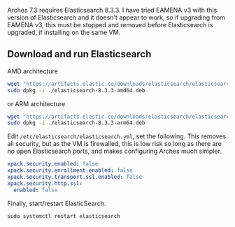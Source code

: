 Arches 7.3 requires Elasticsearch 8.3.3. I have tried EAMENA v3 with this version of Elasticsearch and it doesn't appear to work, so if upgrading from EAMENA v3, this must be stopped and removed before Elasticsearch is upgraded, if installing on the same VM.

## Download and run Elasticsearch

AMD architecture

```bash
wget "https://artifacts.elastic.co/downloads/elasticsearch/elasticsearch-8.3.3-amd64.deb"
sudo dpkg -i ./elasticsearch-8.3.3-amd64.deb
```

or ARM architecture

```bash
wget "https://artifacts.elastic.co/downloads/elasticsearch/elasticsearch-8.3.3-arm64.deb"
sudo dpkg -i ./elasticsearch-8.3.3-arm64.deb
```

Edit `/etc/elasticsearch/elasticsearch.yml`, set the following. This removes all security, but as the VM is firewalled, this is low risk so long as there are no open Elasticsearch ports, and makes configuring Arches much simpler.

```yaml
xpack.security.enabled: false
xpack.security.enrollment.enabled: false
xpack.security.transport.ssl.enabled: false
xpack.security.http.ssl:
  enabled: false
```

Finally, start/restart ElasticSearch.

```shell
sudo systemctl restart elasticsearch
```
